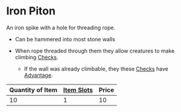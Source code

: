 # Iron Piton

An iron spike with a hole for threading rope.

* Can be hammered into most stone walls

* When rope threaded through them they allow creatures to make climbing [Checks](../../../../../Game%20Procedures/Check.md).
  
  * If the wall was already climbable, they these [Checks](../../../../../Game%20Procedures/Check.md) have [Advantage](../../../../../Game%20Procedures/Dice%20Rolls/Advantage.md).

|Quantity of Item|[Item Slots](../../../../../Player%20Characters/Derived%20Statistics/Item%20Slots.md)|Price|
|----------------|----------|-----|
|10|1|10|
